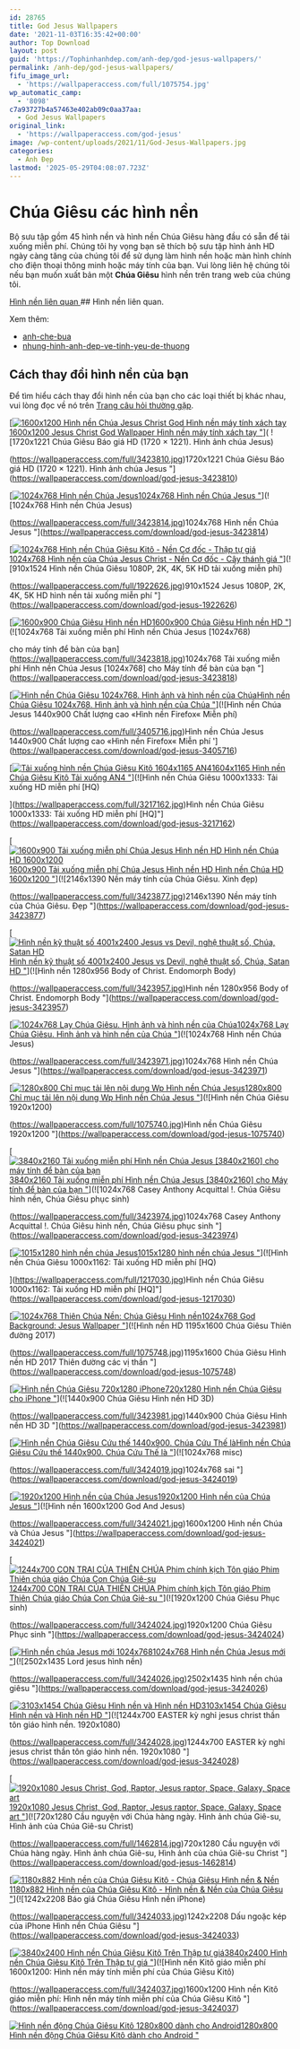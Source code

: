 ```yaml
---
id: 28765
title: God Jesus Wallpapers
date: '2021-11-03T16:35:42+00:00'
author: Top Download
layout: post
guid: 'https://Tophinhanhdep.com/anh-dep/god-jesus-wallpapers/'
permalink: /anh-dep/god-jesus-wallpapers/
fifu_image_url:
  - 'https://wallpaperaccess.com/full/1075754.jpg'
wp_automatic_camp:
  - '8098'
c7a93727b4a57463e402ab09c0aa37aa:
  - God Jesus Wallpapers
original_link:
  - 'https://wallpaperaccess.com/god-jesus'
image: /wp-content/uploads/2021/11/God-Jesus-Wallpapers.jpg
categories:
  - Ảnh Đẹp
lastmod: '2025-05-29T04:08:07.723Z'
---
```

# Chúa Giêsu các hình nền

Bộ sưu tập gồm 45 hình nền và hình nền Chúa Giêsu hàng đầu có sẵn để tải xuống miễn phí. Chúng tôi hy vọng bạn sẽ thích bộ sưu tập hình ảnh HD ngày càng tăng của chúng tôi để sử dụng làm hình nền hoặc màn hình chính cho điện thoại thông minh hoặc máy tính của bạn. Vui lòng liên hệ chúng tôi nếu bạn muốn xuất bản một **Chúa Giêsu** hình nền trên trang web của chúng tôi.

[Hình nền liên quan ](#related) ## Hình nền liên quan.

   
 Xem thêm:

   
- [anh-che-bua](https://tophinhanhdep.com/anh-che/anh-che-bua/)
- [nhung-hinh-anh-dep-ve-tinh-yeu-de-thuong](https://tophinhanhdep.com/anh-tinh-yeu/nhung-hinh-anh-dep-ve-tinh-yeu-de-thuong/)

## Cách thay đổi hình nền của bạn

Để tìm hiểu cách thay đổi hình nền của bạn cho các loại thiết bị khác nhau, vui lòng đọc về nó trên [Trang câu hỏi thường gặp](https://tophinhanhdep.com/faq/).

  
[[![1600x1200 Hình nền Chúa Jesus Christ God Hình nền máy tính xách tay](https://wallpaperaccess.com/full/1075754.jpg)1600x1200 Jesus Christ God Wallpaper Hình nền máy tính xách tay "](https://wallpaperaccess.com/download/god-jesus-1075754)]( ![1720x1221 Chúa Giêsu Báo giá HD (1720 × 1221).  Hình ảnh chúa Jesus)

(https://wallpaperaccess.com/full/3423810.jpg)1720x1221 Chúa Giêsu Báo giá HD (1720 × 1221). Hình ảnh chúa Jesus "](https://wallpaperaccess.com/download/god-jesus-3423810)

[[![1024x768 Hình nền Chúa Jesus](https://wallpaperaccess.com/full/3423811.jpg)1024x768 Hình nền Chúa Jesus "](https://wallpaperaccess.com/download/god-jesus-3423811)](![1024x768 Hình nền Chúa Jesus)

(https://wallpaperaccess.com/full/3423814.jpg)1024x768 Hình nền Chúa Jesus "](https://wallpaperaccess.com/download/god-jesus-3423814)

[[![1024x768 Hình nền Chúa Giêsu Kitô - Nền Cơ đốc - Thập tự giá](https://wallpaperaccess.com/full/1287584.jpg)1024x768 Hình nền của Chúa Jesus Christ - Nền Cơ đốc - Cây thánh giá "](https://wallpaperaccess.com/download/god-jesus-1287584)](![910x1524 Hình nền Chúa Giêsu 1080P, 2K, 4K, 5K HD tải xuống miễn phí)

(https://wallpaperaccess.com/full/1922626.jpg)910x1524 Jesus 1080P, 2K, 4K, 5K HD hình nền tải xuống miễn phí "](https://wallpaperaccess.com/download/god-jesus-1922626)

[[![1600x900 Chúa Giêsu Hình nền HD](https://wallpaperaccess.com/full/1075809.jpg)1600x900 Chúa Giêsu Hình nền HD "](https://wallpaperaccess.com/download/god-jesus-1075809)](![1024x768 Tải xuống miễn phí Hình nền Chúa Jesus [1024x768)

 cho máy tính để bàn của bạn](https://wallpaperaccess.com/full/3423818.jpg)1024x768 Tải xuống miễn phí Hình nền Chúa Jesus \[1024x768\] cho Máy tính để bàn của bạn "](https://wallpaperaccess.com/download/god-jesus-3423818)

[[![Hình nền Chúa Giêsu 1024x768.  Hình ảnh và hình nền của Chúa](https://wallpaperaccess.com/full/3423839.jpg)Hình nền Chúa Giêsu 1024x768. Hình ảnh và hình nền của Chúa "](https://wallpaperaccess.com/download/god-jesus-3423839)](![Hình nền Chúa Jesus 1440x900 Chất lượng cao «Hình nền Firefox« Miễn phí)

(https://wallpaperaccess.com/full/3405716.jpg)Hình nền Chúa Jesus 1440x900 Chất lượng cao «Hình nền Firefox« Miễn phí '](https://wallpaperaccess.com/download/god-jesus-3405716)

[[![Tải xuống hình nền Chúa Giêsu Kitô 1604x1165 AN4](https://wallpaperaccess.com/full/1606160.jpg)1604x1165 Hình nền Chúa Giêsu Kitô Tải xuống AN4 "](https://wallpaperaccess.com/download/god-jesus-1606160)](![Hình nền Chúa Giêsu 1000x1333: Tải xuống HD miễn phí [HQ)

](https://wallpaperaccess.com/full/3217162.jpg)Hình nền Chúa Giêsu 1000x1333: Tải xuống HD miễn phí \[HQ\]"](https://wallpaperaccess.com/download/god-jesus-3217162)

[[![1600x900 Tải xuống miễn phí Chúa Jesus Hình nền HD Hình nền Chúa HD 1600x1200](https://wallpaperaccess.com/full/3423858.jpg)1600x900 Tải xuống miễn phí Chúa Jesus Hình nền HD Hình nền Chúa HD 1600x1200 "](https://wallpaperaccess.com/download/god-jesus-3423858)](![2146x1390 Nền máy tính của Chúa Giêsu.  Xinh đẹp)

(https://wallpaperaccess.com/full/3423877.jpg)2146x1390 Nền máy tính của Chúa Giêsu. Đẹp "](https://wallpaperaccess.com/download/god-jesus-3423877)

[[![Hình nền kỹ thuật số 4001x2400 Jesus vs Devil, nghệ thuật số, Chúa, Satan HD](https://wallpaperaccess.com/full/1329515.jpg)Hình nền kỹ thuật số 4001x2400 Jesus vs Devil, nghệ thuật số, Chúa, Satan HD "](https://wallpaperaccess.com/download/god-jesus-1329515)](![Hình nền 1280x956 Body of Christ.  Endomorph Body)

(https://wallpaperaccess.com/full/3423957.jpg)Hình nền 1280x956 Body of Christ. Endomorph Body "](https://wallpaperaccess.com/download/god-jesus-3423957)

[[![1024x768 Lạy Chúa Giêsu.  Hình ảnh và hình nền của Chúa](https://wallpaperaccess.com/full/3423969.jpg)1024x768 Lạy Chúa Giêsu. Hình ảnh và hình nền của Chúa "](https://wallpaperaccess.com/download/god-jesus-3423969)](![1024x768 Hình nền Chúa Jesus)

(https://wallpaperaccess.com/full/3423971.jpg)1024x768 Hình nền Chúa Jesus "](https://wallpaperaccess.com/download/god-jesus-3423971)

[[![1280x800 Chỉ mục tải lên nội dung Wp Hình nền Chúa Jesus](https://wallpaperaccess.com/full/543689.jpg)1280x800 Chỉ mục tải lên nội dung Wp Hình nền Chúa Jesus "](https://wallpaperaccess.com/download/god-jesus-543689)](![Hình nền Chúa Giêsu 1920x1200)

(https://wallpaperaccess.com/full/1075740.jpg)Hình nền Chúa Giêsu 1920x1200 "](https://wallpaperaccess.com/download/god-jesus-1075740)

[[![3840x2160 Tải xuống miễn phí Hình nền Chúa Jesus [3840x2160] cho máy tính để bàn của bạn](https://wallpaperaccess.com/full/2321013.jpg) 3840x2160 Tải xuống miễn phí Hình nền Chúa Jesus \[3840x2160\] cho Máy tính để bàn của bạn "](https://wallpaperaccess.com/download/god-jesus-2321013)](![1024x768 Casey Anthony Acquittal !.  Chúa Giêsu hình nền, Chúa Giêsu phục sinh)

(https://wallpaperaccess.com/full/3423974.jpg)1024x768 Casey Anthony Acquittal !. Chúa Giêsu hình nền, Chúa Giêsu phục sinh "](https://wallpaperaccess.com/download/god-jesus-3423974)

[[![1015x1280 hình nền chúa Jesus](https://wallpaperaccess.com/full/3423975.jpg)1015x1280 hình nền chúa Jesus "](https://wallpaperaccess.com/download/god-jesus-3423975)](![Hình nền Chúa Giêsu 1000x1162: Tải xuống HD miễn phí [HQ)

](https://wallpaperaccess.com/full/1217030.jpg)Hình nền Chúa Giêsu 1000x1162: Tải xuống HD miễn phí \[HQ\]"](https://wallpaperaccess.com/download/god-jesus-1217030)

[[![1024x768 Thiên Chúa Nền: Chúa Giêsu Hình nền](https://wallpaperaccess.com/full/3423977.jpg)1024x768 God Background: Jesus Wallpaper "](https://wallpaperaccess.com/download/god-jesus-3423977)](![Hình nền HD 1195x1600 Chúa Giêsu Thiên đường 2017)

(https://wallpaperaccess.com/full/1075748.jpg)1195x1600 Chúa Giêsu Hình nền HD 2017 Thiên đường các vị thần "](https://wallpaperaccess.com/download/god-jesus-1075748)

[[![Hình nền Chúa Giêsu 720x1280 iPhone](https://wallpaperaccess.com/full/3423980.jpg)720x1280 Hình nền Chúa Giêsu cho iPhone "](https://wallpaperaccess.com/download/god-jesus-3423980)](![1440x900 Chúa Giêsu Hình nền HD 3D)

(https://wallpaperaccess.com/full/3423981.jpg)1440x900 Chúa Giêsu Hình nền HD 3D "](https://wallpaperaccess.com/download/god-jesus-3423981)

[[![Hình nền Chúa Giêsu Cứu thế 1440x900.  Chúa Cứu Thế là](https://wallpaperaccess.com/full/3423985.jpg)Hình nền Chúa Giêsu Cứu thế 1440x900. Chúa Cứu Thế là "](https://wallpaperaccess.com/download/god-jesus-3423985)](![1024x768 misc)

(https://wallpaperaccess.com/full/3424019.jpg)1024x768 sai "](https://wallpaperaccess.com/download/god-jesus-3424019)

[[![1920x1200 Hình nền của Chúa Jesus](https://wallpaperaccess.com/full/3424020.jpg)1920x1200 Hình nền của Chúa Jesus "](https://wallpaperaccess.com/download/god-jesus-3424020)](![Hình nền 1600x1200 God And Jesus)

(https://wallpaperaccess.com/full/3424021.jpg)1600x1200 Hình nền Chúa và Chúa Jesus "](https://wallpaperaccess.com/download/god-jesus-3424021)

[[![1244x700 CON TRAI CỦA THIÊN CHÚA Phim chính kịch Tôn giáo Phim Thiên chúa giáo Chúa Con Chúa Giê-su](https://wallpaperaccess.com/full/1841226.jpg)1244x700 CON TRAI CỦA THIÊN CHÚA Phim chính kịch Tôn giáo Phim Thiên Chúa giáo Chúa Con Chúa Giê-su "](https://wallpaperaccess.com/download/god-jesus-1841226)](![1920x1200 Chúa Giêsu Phục sinh)

(https://wallpaperaccess.com/full/3424024.jpg)1920x1200 Chúa Giêsu Phục sinh "](https://wallpaperaccess.com/download/god-jesus-3424024)

[[![Hình nền chúa Jesus mới 1024x768](https://wallpaperaccess.com/full/3424025.jpg)1024x768 Hình nền Chúa Jesus mới "](https://wallpaperaccess.com/download/god-jesus-3424025)](![2502x1435 Lord jesus hình nền)

(https://wallpaperaccess.com/full/3424026.jpg)2502x1435 hình nền chúa giêsu "](https://wallpaperaccess.com/download/god-jesus-3424026)

[[![3103x1454 Chúa Giêsu Hình nền và Hình nền HD](https://wallpaperaccess.com/full/1130908.jpg)3103x1454 Chúa Giêsu Hình nền và Hình nền HD "](https://wallpaperaccess.com/download/god-jesus-1130908)](![1244x700 EASTER kỳ nghỉ jesus christ thần tôn giáo hình nền.  1920x1080)

(https://wallpaperaccess.com/full/3424028.jpg)1244x700 EASTER kỳ nghỉ jesus christ thần tôn giáo hình nền. 1920x1080 "](https://wallpaperaccess.com/download/god-jesus-3424028)

[[![1920x1080 Jesus Christ, God, Raptor, Jesus raptor, Space, Galaxy, Space art](https://wallpaperaccess.com/full/3424030.jpg)1920x1080 Jesus Christ, God, Raptor, Jesus raptor, Space, Galaxy, Space art "](https://wallpaperaccess.com/download/god-jesus-3424030)](![720x1280 Cầu nguyện với Chúa hàng ngày.  Hình ảnh chúa Giê-su, Hình ảnh của Chúa Giê-su Christ)

(https://wallpaperaccess.com/full/1462814.jpg)720x1280 Cầu nguyện với Chúa hàng ngày. Hình ảnh chúa Giê-su, Hình ảnh của chúa Giê-su Christ "](https://wallpaperaccess.com/download/god-jesus-1462814)

[[![1180x882 Hình nền của Chúa Giêsu Kitô - Chúa Giêsu Hình nền & Nền](https://wallpaperaccess.com/full/1075758.jpg)1180x882 Hình nền của Chúa Giêsu Kitô - Hình nền &amp; Nền của Chúa Giêsu "](https://wallpaperaccess.com/download/god-jesus-1075758)](![1242x2208 Báo giá Chúa Giêsu Hình nền iPhone)

(https://wallpaperaccess.com/full/3424033.jpg)1242x2208 Dấu ngoặc kép của iPhone Hình nền Chúa Giêsu "](https://wallpaperaccess.com/download/god-jesus-3424033)

[[![3840x2400 Hình nền Chúa Giêsu Kitô Trên Thập tự giá](https://wallpaperaccess.com/full/2265455.jpg)3840x2400 Hình nền Chúa Giêsu Kitô Trên Thập tự giá "](https://wallpaperaccess.com/download/god-jesus-2265455)](![Hình nền Kitô giáo miễn phí 1600x1200: Hình nền máy tính miễn phí của Chúa Giêsu Kitô)

(https://wallpaperaccess.com/full/3424037.jpg)1600x1200 Hình nền Kitô giáo miễn phí: Hình nền máy tính miễn phí của Chúa Giêsu Kitô "](https://wallpaperaccess.com/download/god-jesus-3424037)

[![Hình nền động Chúa Giêsu Kitô 1280x800 dành cho Android](https://wallpaperaccess.com/full/3424040.jpg)1280x800 Hình nền động Chúa Giêsu Kitô dành cho Android "](https://wallpaperaccess.com/download/god-jesus-3424040)
